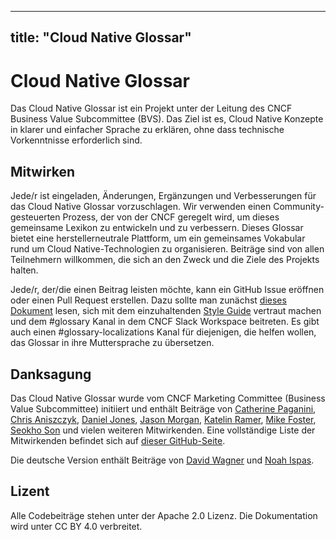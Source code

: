 
---
title: "Cloud Native Glossar"
---

# Cloud Native Glossar

Das Cloud Native Glossar ist ein Projekt unter der Leitung des CNCF Business Value Subcommittee (BVS). Das Ziel ist es, Cloud Native Konzepte in klarer und einfacher Sprache zu erklären, ohne dass technische Vorkenntnisse erforderlich sind.

## Mitwirken
Jede/r ist eingeladen, Änderungen, Ergänzungen und Verbesserungen für das Cloud Native Glossar vorzuschlagen. Wir verwenden einen Community-gesteuerten Prozess, der von der CNCF geregelt wird, um dieses gemeinsame Lexikon zu entwickeln und zu verbessern. Dieses Glossar bietet eine herstellerneutrale Plattform, um ein gemeinsames Vokabular rund um Cloud Native-Technologien zu organisieren. Beiträge sind von allen Teilnehmern willkommen, die sich an den Zweck und die Ziele des Projekts halten.

Jede/r, der/die einen Beitrag leisten möchte, kann ein GitHub Issue eröffnen oder einen Pull Request erstellen. Dazu sollte man zunächst [dieses Dokument](/contribute/) lesen, sich mit dem einzuhaltenden [Style Guide](/style-guide/) vertraut machen und dem #glossary Kanal in dem CNCF Slack Workspace beitreten. Es gibt auch einen #glossary-localizations Kanal für diejenigen, die helfen wollen, das Glossar in ihre Muttersprache zu übersetzen.


## Danksagung

Das Cloud Native Glossar wurde vom CNCF Marketing
Committee (Business Value Subcommittee) initiiert und enthält
Beiträge von [Catherine Paganini](https://www.linkedin.com/in/catherinepaganini/en/), [Chris Aniszczyk](https://www.linkedin.com/in/caniszczyk/),
[Daniel Jones](https://www.linkedin.com/in/danieljoneseb/?originalSubdomain=uk), [Jason Morgan](https://www.linkedin.com/in/jasonmorgan2/), [Katelin Ramer](https://www.linkedin.com/in/katelinramer/), [Mike Foster](https://www.linkedin.com/in/mfosterche/?originalSubdomain=ca), [Seokho Son](https://www.linkedin.com/in/seokho-son/) und vielen weiteren Mitwirkenden. Eine vollständige Liste der Mitwirkenden befindet sich auf [dieser GitHub-Seite](https://github.com/cncf/glossary/graphs/contributors).

Die deutsche Version enthält Beiträge von [David Wagner](https://www.linkedin.com/in/david-wagner-dataone/) und [Noah Ispas](https://www.linkedin.com/in/noah-ispas-0665b42a/).

## Lizent

Alle Codebeiträge stehen unter der Apache 2.0 Lizenz. Die Dokumentation wird unter CC BY 4.0 verbreitet.

